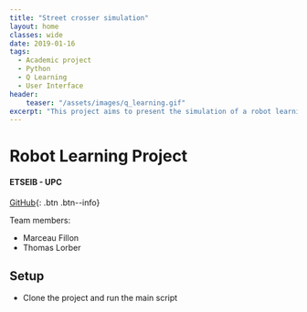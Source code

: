 ```yaml
---
title: "Street crosser simulation"
layout: home
classes: wide
date: 2019-01-16
tags:
  - Academic project
  - Python
  - Q Learning
  - User Interface
header:
    teaser: "/assets/images/q_learning.gif"
excerpt: "This project aims to present the simulation of a robot learning how to cross a road with multiple roads."
---
```



# Robot Learning Project
#### ETSEIB - UPC

[GitHub](https://github.com/MarceauFillon/StreetCrosserPython){: .btn .btn--info}

Team members:
- Marceau Fillon
- Thomas Lorber

## Setup
- Clone the project and run the main script

